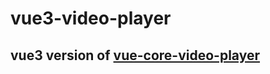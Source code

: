 # vue3-video-player

## vue3 version of [vue-core-video-player](https://github.com/core-player/vue-core-video-player)

